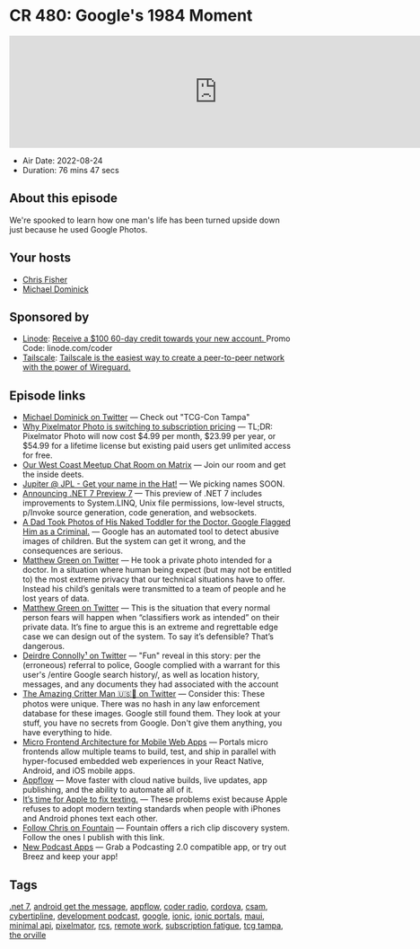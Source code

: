 # CR 480: Google's 1984 Moment

<iframe src="https://player.fireside.fm/v2/MLf2ZzhC+aETnjoKI?theme=dark" width="740" height="200" frameborder="0" scrolling="no"></iframe>

* Air Date: 2022-08-24
* Duration: 76 mins 47 secs

## About this episode

We're spooked to learn how one man's life has been turned upside down just because he used Google Photos.

## Your hosts
* [Chris Fisher](https://coder.show/hosts/chrislas)
* [Michael Dominick](https://coder.show/hosts/michael)

## Sponsored by

  * [Linode](https://linode.com/coder): [Receive a $100 60-day credit towards your new account. ](https://linode.com/coder) Promo Code: linode.com/coder
  * [Tailscale](https://tailscale.com/coder): [Tailscale is the easiest way to create a peer-to-peer network with the power of Wireguard. ](https://tailscale.com/coder)



## Episode links

  * [Michael Dominick on Twitter](https://twitter.com/dominucco/status/1561200070514675713?s=20&t=FKbMCseTO9PmaqsC2dQcbw "Michael Dominick on Twitter") — Check out "TCG-Con Tampa"
  * [Why Pixelmator Photo is switching to subscription pricing](https://www.pixelmator.com/blog/2022/08/18/why-pixelmator-photo-is-switching-to-subscription-pricing-and-a-sneak-peek-at-pixelmator-photo-for-mac/ "Why Pixelmator Photo is switching to subscription pricing") — TL;DR: Pixelmator Photo will now cost $4.99 per month, $23.99 per year, or $54.99 for a lifetime license but existing paid users get unlimited access for free.
  * [Our West Coast Meetup Chat Room on Matrix](https://bit.ly/westcoastcrew "Our West Coast Meetup Chat Room on Matrix") — Join our room and get the inside deets.
  * [Jupiter @ JPL - Get your name in the Hat!](https://nextcloud.tuxies.party/apps/forms/FjFmqmReikJH2BwR "Jupiter @ JPL - Get your name in the Hat!") — We picking names SOON.
  * [Announcing .NET 7 Preview 7](https://devblogs.microsoft.com/dotnet/announcing-dotnet-7-preview-7/ "Announcing .NET 7 Preview 7") — This preview of .NET 7 includes improvements to System.LINQ, Unix file permissions, low-level structs, p/Invoke source generation, code generation, and websockets.
  * [A Dad Took Photos of His Naked Toddler for the Doctor. Google Flagged Him as a Criminal.](https://www.nytimes.com/2022/08/21/technology/google-surveillance-toddler-photo.html "A Dad Took Photos of His Naked Toddler for the Doctor. Google Flagged Him as a Criminal.") — Google has an automated tool to detect abusive images of children. But the system can get it wrong, and the consequences are serious.
  * [Matthew Green on Twitter](https://twitter.com/matthew_d_green/status/1561394797759324160 "Matthew Green on Twitter") — He took a private photo intended for a doctor. In a situation where human being expect (but may not be entitled to) the most extreme privacy that our technical situations have to offer. Instead his child’s genitals were transmitted to a team of people and he lost years of data.
  * [Matthew Green on Twitter](https://twitter.com/matthew_d_green/status/1561395142220599297 "Matthew Green on Twitter") — This is the situation that every normal person fears will happen when “classifiers work as intended” on their private data. It’s fine to argue this is an extreme and regrettable edge case we can design out of the system. To say it’s defensible? That’s dangerous.
  * [Deirdre Connolly¹ on Twitter](https://twitter.com/durumcrustulum/status/1561395961246597120 "Deirdre Connolly¹ on Twitter") — "Fun" reveal in this story: per the (erroneous) referral to police, Google complied with a warrant for this user's /entire Google search history/, as well as location history, messages, and any documents they had associated with the account
  * [The Amazing Critter Man 🇺🇸🐍 on Twitter](https://twitter.com/_critterman/status/1561405062882234368 "The Amazing Critter Man 🇺🇸🐍 on Twitter") — Consider this: These photos were unique. There was no hash in any law enforcement database for these images. Google still found them. They look at your stuff, you have no secrets from Google. Don't give them anything, you have everything to hide.
  * [Micro Frontend Architecture for Mobile Web Apps](https://ionic.io/portals "Micro Frontend Architecture for Mobile Web Apps") — Portals micro frontends allow multiple teams to build, test, and ship in parallel with hyper-focused embedded web experiences in your React Native, Android, and iOS mobile apps.
  * [Appflow](https://ionic.io/appflow "Appflow") — Move faster with cloud native builds, live updates, app publishing, and the ability to automate all of it.
  * [It’s time for Apple to fix texting.](https://www.android.com/get-the-message/ "It’s time for Apple to fix texting.") — These problems exist because Apple refuses to adopt modern texting standards when people with iPhones and Android phones text each other.
  * [Follow Chris on Fountain](https://fountain.fm/refer/chrislas-e72160c3c5 "Follow Chris on Fountain") — Fountain offers a rich clip discovery system. Follow the ones I publish with this link.
  * [New Podcast Apps](https://podcastindex.org/apps?appTypes=app&elements=Value "New Podcast Apps") — Grab a Podcasting 2.0 compatible app, or try out Breez and keep your app!



## Tags

[.net 7](https://coder.show/tags/.net%207), [android get the message](https://coder.show/tags/android%20get%20the%20message), [appflow](https://coder.show/tags/appflow), [coder radio](https://coder.show/tags/coder%20radio), [cordova](https://coder.show/tags/cordova), [csam](https://coder.show/tags/csam), [cybertipline](https://coder.show/tags/cybertipline), [development podcast](https://coder.show/tags/development%20podcast), [google](https://coder.show/tags/google), [ionic](https://coder.show/tags/ionic), [ionic portals](https://coder.show/tags/ionic%20portals), [maui](https://coder.show/tags/maui), [minimal api](https://coder.show/tags/minimal%20api), [pixelmator](https://coder.show/tags/pixelmator), [rcs](https://coder.show/tags/rcs), [remote work](https://coder.show/tags/remote%20work), [subscription fatigue](https://coder.show/tags/subscription%20fatigue), [tcg tampa](https://coder.show/tags/tcg%20tampa), [the orville](https://coder.show/tags/the%20orville)